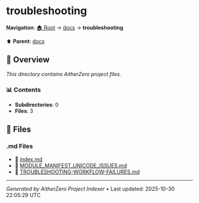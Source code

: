 # troubleshooting

**Navigation**: [🏠 Root](../../index.md) → [docs](../index.md) → **troubleshooting**

⬆️ **Parent**: [docs](../index.md)

## 📖 Overview

*This directory contains AitherZero project files.*

### 📊 Contents

- **Subdirectories**: 0
- **Files**: 3

## 📄 Files

### .md Files

- 📝 [index.md](./index.md)
- 📝 [MODULE_MANIFEST_UNICODE_ISSUES.md](./MODULE_MANIFEST_UNICODE_ISSUES.md)
- 📝 [TROUBLESHOOTING-WORKFLOW-FAILURES.md](./TROUBLESHOOTING-WORKFLOW-FAILURES.md)

---

*Generated by AitherZero Project Indexer* • Last updated: 2025-10-30 22:05:29 UTC

